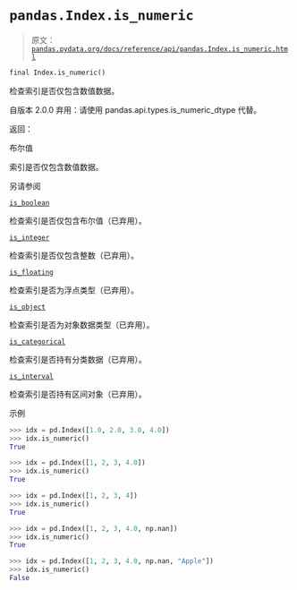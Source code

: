 # `pandas.Index.is_numeric`

> 原文：[`pandas.pydata.org/docs/reference/api/pandas.Index.is_numeric.html`](https://pandas.pydata.org/docs/reference/api/pandas.Index.is_numeric.html)

```py
final Index.is_numeric()
```

检查索引是否仅包含数值数据。

自版本 2.0.0 弃用：请使用 pandas.api.types.is_numeric_dtype 代替。

返回：

布尔值

索引是否仅包含数值数据。

另请参阅

[`is_boolean`](https://pandas.pydata.org/docs/reference/api/pandas.Index.is_boolean.html#pandas.Index.is_boolean "pandas.Index.is_boolean")

检查索引是否仅包含布尔值（已弃用）。

[`is_integer`](https://pandas.pydata.org/docs/reference/api/pandas.Index.is_integer.html#pandas.Index.is_integer "pandas.Index.is_integer")

检查索引是否仅包含整数（已弃用）。

[`is_floating`](https://pandas.pydata.org/docs/reference/api/pandas.Index.is_floating.html#pandas.Index.is_floating "pandas.Index.is_floating")

检查索引是否为浮点类型（已弃用）。

[`is_object`](https://pandas.pydata.org/docs/reference/api/pandas.Index.is_object.html#pandas.Index.is_object "pandas.Index.is_object")

检查索引是否为对象数据类型（已弃用）。

[`is_categorical`](https://pandas.pydata.org/docs/reference/api/pandas.Index.is_categorical.html#pandas.Index.is_categorical "pandas.Index.is_categorical")

检查索引是否持有分类数据（已弃用）。

[`is_interval`](https://pandas.pydata.org/docs/reference/api/pandas.Index.is_interval.html#pandas.Index.is_interval "pandas.Index.is_interval")

检查索引是否持有区间对象（已弃用）。

示例

```py
>>> idx = pd.Index([1.0, 2.0, 3.0, 4.0])
>>> idx.is_numeric()  
True 
```

```py
>>> idx = pd.Index([1, 2, 3, 4.0])
>>> idx.is_numeric()  
True 
```

```py
>>> idx = pd.Index([1, 2, 3, 4])
>>> idx.is_numeric()  
True 
```

```py
>>> idx = pd.Index([1, 2, 3, 4.0, np.nan])
>>> idx.is_numeric()  
True 
```

```py
>>> idx = pd.Index([1, 2, 3, 4.0, np.nan, "Apple"])
>>> idx.is_numeric()  
False 
```
